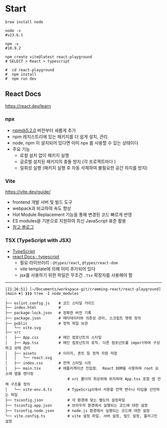 # Start

```shell
brew install node

node -v
#v23.6.1

npm -v
#10.9.2

npm create vite@latest react-playground
# SELECT > React > typescript

#  cd react-playground
#  npm install
#  npm run dev

```
## React Docs

https://react.dev/learn

### npx
- npm@5.2.0 버전부터 새롭게 추가
- npm 레지스트리에 있는 패키지를 더 쉽게 설치, 관리
- node, npm 이 설치되어 있다면 이미 npx 를 사용할 수 있는 상태이다
- 주요 기능
  - 로컬 설치 없이 패키지 실행
  - 글로벌 설치된 패키지의 충돌 방지 (각 프로젝트마다 )
  - 일회성 실행 (패키지 실행 후 자동 삭제하여 불필요한 공간 차지를 방지)


### Vite
https://vite.dev/guide/
- frontend 개발 서버 및 빌드 도구
- webpack과 비교하여 속도 향상
- Hot Module Replacement 기능을 통해 변경된 코드 빠르게 반영
- ES modules을 기본으로 지원하여 최신 JavaScript 표준 활용
- [참고 블로그](https://deku.posstree.com/ko/react/vite/react-typescript/start/)

### TSX (TypeScript with JSX)
- [TypeScript](https://velog.io/@teo/typescript)
- [react Docs : typescript](https://react.dev/learn/typescript)
  - 필요 라이브러리 : `@types/react`, `@types/react-dom`
  - vite template에 의해 이미 추가되어 있다
  - jsx를 사용하기 위한 파일은 무조건 `.tsx` 확장자를 사용해야 함

---


```shell
[21:26:51] [~/Documents/workspace-git/cramming-react/react-playground] [main ✖] ❱❱❱ tree -I node_modules 
.
├── eslint.config.js    # 코드 스타일 가이드
├── index.html          # 
├── package-lock.json   # 정확한 버전 기록
├── package.json        # 메타데이터와 의존성 관리, 스크립트 명령 정의
├── public              # 정적 파일 보관
│   └── vite.svg
├── src
│   ├── App.css         # 메인 컴포넌트의 스타일
│   ├── App.tsx         # 메인 컴포넌트의 로직. 다른 컴포넌트를 import하여 구성하고 상태 관리
│   ├── assets          # 이미지, 폰트 등 정적 자원 저장
│   │   └── react.svg
│   ├── index.css       # 전역 스타일 시트
│   ├── main.tsx        # 애플리케이션 진입점.  React DOM을 사용하여 root 요소에 앱을 렌더링
                            # src 폴더의 최상위에 위치하여 App.tsx 포함 앱 전체 구조를 정의
│   └── vite-env.d.ts       # TypeScript에서 사용할 전역 변수나 타입을 선언하는 파일
├── tsconfig.json           # 각 환경에 맞는 별도의 설정파일
├── tsconfig.app.json       # 브라우저 환경에서 실행되는 코드에 대한 설정
├── tsconfig.node.json      # node.js 환경에서 실행되는 코드에 대한 설정
└── vite.config.ts          # vite 설정 파일. 서버 설정, 빌드 설정, 플러그인 설정


```